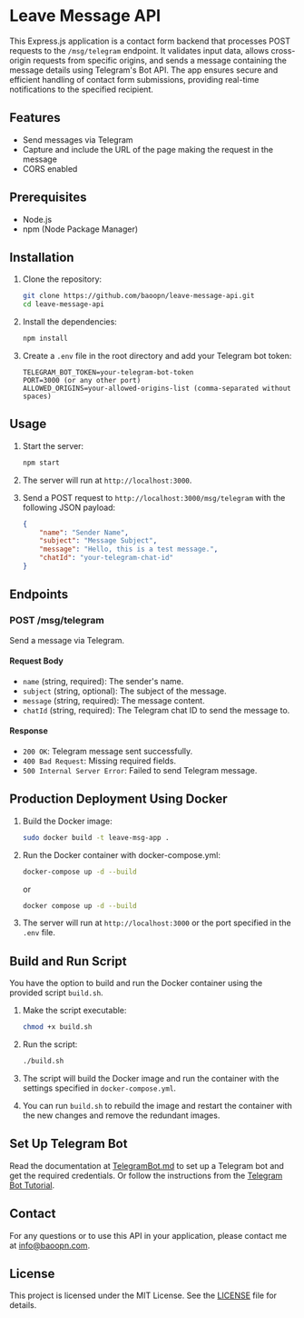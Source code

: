 # Leave Message API

This Express.js application is a contact form backend that processes POST requests to the `/msg/telegram` endpoint. It validates input data, allows cross-origin requests from specific origins, and sends a message containing the message details using Telegram's Bot API. The app ensures secure and efficient handling of contact form submissions, providing real-time notifications to the specified recipient.

## Features

- Send messages via Telegram
- Capture and include the URL of the page making the request in the message
- CORS enabled

## Prerequisites

- Node.js
- npm (Node Package Manager)

## Installation

1. Clone the repository:

	```sh
	git clone https://github.com/baoopn/leave-message-api.git
	cd leave-message-api
	```

2. Install the dependencies:

	```sh
	npm install
	```

3. Create a `.env` file in the root directory and add your Telegram bot token:

	```env
	TELEGRAM_BOT_TOKEN=your-telegram-bot-token
	PORT=3000 (or any other port)
	ALLOWED_ORIGINS=your-allowed-origins-list (comma-separated without spaces)
	```

## Usage

1. Start the server:

	```sh
	npm start
	```

2. The server will run at `http://localhost:3000`.

3. Send a POST request to `http://localhost:3000/msg/telegram` with the following JSON payload:

	```json
	{
		"name": "Sender Name",
		"subject": "Message Subject",
		"message": "Hello, this is a test message.",
		"chatId": "your-telegram-chat-id"
	}
	```

## Endpoints

### POST /msg/telegram

Send a message via Telegram.

#### Request Body
- `name` (string, required): The sender's name.
- `subject` (string, optional): The subject of the message.
- `message` (string, required): The message content.
- `chatId` (string, required): The Telegram chat ID to send the message to.

#### Response

- `200 OK`: Telegram message sent successfully.
- `400 Bad Request`: Missing required fields.
- `500 Internal Server Error`: Failed to send Telegram message.

## Production Deployment Using Docker

1. Build the Docker image:

	```sh
	sudo docker build -t leave-msg-app .
	```

2. Run the Docker container with docker-compose.yml:

	```sh
	docker-compose up -d --build
	```
 	or

	```sh
 	docker compose up -d --build
	```

3. The server will run at `http://localhost:3000` or the port specified in the `.env` file.

## Build and Run Script

You have the option to build and run the Docker container using the provided script `build.sh`.

1. Make the script executable:

	```sh
	chmod +x build.sh
	```
 
2. Run the script:

	```sh
 	./build.sh
	```
 
3. The script will build the Docker image and run the container with the settings specified in `docker-compose.yml`.
4. You can run `build.sh` to rebuild the image and restart the container with the new changes and remove the redundant images.

## Set Up Telegram Bot
Read the documentation at [TelegramBot.md](TelegramBot.md) to set up a Telegram bot and get the required credentials. Or follow the instructions from the [Telegram Bot Tutorial](https://core.telegram.org/bots/tutorial).

## Contact
For any questions or to use this API in your application, please contact me at [info@baoopn.com](mailto:info@baoopn.com).

## License

This project is licensed under the MIT License. See the [LICENSE](LICENSE) file for details.